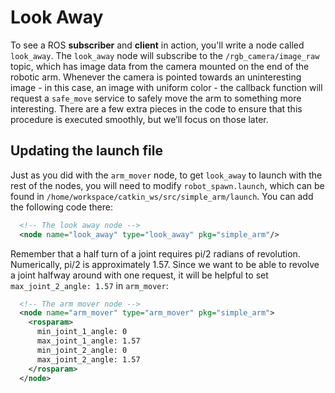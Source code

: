 # Look Away

To see a ROS **subscriber** and **client** in action, you'll write a node called `look_away`. The `look_away` node will subscribe to the `/rgb_camera/image_raw` topic, which has image data from the camera mounted on the end of the robotic arm. Whenever the camera is pointed towards an uninteresting image - in this case, an image with uniform color - the callback function will request a `safe_move` service to safely move the arm to something more interesting. There are a few extra pieces in the code to ensure that this procedure is executed smoothly, but we’ll focus on those later.

## Updating the launch file

Just as you did with the `arm_mover` node, to get `look_away` to launch with the rest of the nodes, you will need to modify `robot_spawn.launch`, which can be found in `/home/workspace/catkin_ws/src/simple_arm/launch`. You can add the following code there:

```xml
  <!-- The look away node -->
  <node name="look_away" type="look_away" pkg="simple_arm"/>
```

Remember that a half turn of a joint requires pi/2 radians of revolution. Numerically, pi/2 is approximately 1.57. Since we want to be able to revolve a joint halfway around with one request, it will be helpful to set `max_joint_2_angle: 1.57` in `arm_mover`:

```xml
  <!-- The arm mover node -->
  <node name="arm_mover" type="arm_mover" pkg="simple_arm">
    <rosparam>
      min_joint_1_angle: 0
      max_joint_1_angle: 1.57
      min_joint_2_angle: 0
      max_joint_2_angle: 1.57
    </rosparam>
  </node>
```

## 